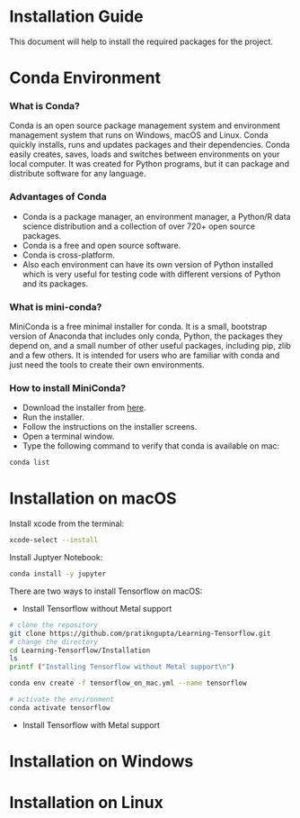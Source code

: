# Installation Guide

This document will help to install the required packages for the project.

# Conda Environment
### What is Conda?
Conda is an open source package management system and environment management system that runs on Windows, macOS and Linux. Conda quickly installs, runs and updates packages and their dependencies. Conda easily creates, saves, loads and switches between environments on your local computer. It was created for Python programs, but it can package and distribute software for any language.

### Advantages of Conda
- Conda is a package manager, an environment manager, a Python/R data science distribution and a collection of over 720+ open source packages.
- Conda is a free and open source software.
- Conda is cross-platform.
- Also each environment can have its own version of Python installed which is very useful for testing code with different versions of Python and its packages.

### What is mini-conda?
MiniConda is a free minimal installer for conda. It is a small, bootstrap version of Anaconda that includes only conda, Python, the packages they depend on, and a small number of other useful packages, including pip, zlib and a few others. It is intended for users who are familiar with conda and just need the tools to create their own environments.


### How to install MiniConda?
- Download the installer from [here](https://conda.io/miniconda.html).
- Run the installer.
- Follow the instructions on the installer screens.
- Open a terminal window.
- Type the following command to verify that conda is available on mac:
```bash
conda list
```

# Installation on macOS

Install xcode from the terminal:
```bash
xcode-select --install
```

Install Juptyer Notebook:
```bash
conda install -y jupyter
```

There are two ways to install Tensorflow on macOS:
- Install Tensorflow without Metal support
```bash
# clone the repository
git clone https://github.com/pratikngupta/Learning-Tensorflow.git
# change the directory
cd Learning-Tensorflow/Installation
ls
printf ("Installing Tensorflow without Metal support\n")

conda env create -f tensorflow_on_mac.yml --name tensorflow

# activate the environment
conda activate tensorflow
```


- Install Tensorflow with Metal support






# Installation on Windows



# Installation on Linux

